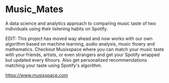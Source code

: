 # Music_Mates
A data science and analytics approach to comparing music taste of two individuals using their listening habits on Spotify. 

EDIT:
This project has moved way ahead and now works with our own algorithm based on machine learning, audio analysis, music thoery and mathematics. Checkout Musixspace where you can match your music taste with your friends, artists, or even strangers and get your Spotify wrapped but updated every 6hours. Also get personalized recommendations matching your taste using Spotify's algorithm. 

https://www.musixspace.com 
